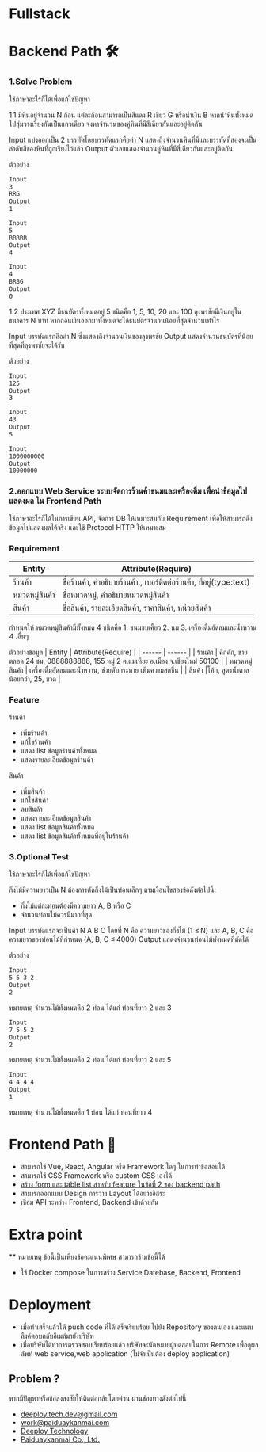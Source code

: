 # Fullstack


# Backend Path 🛠
### 1.Solve Problem
ใช้ภาษาอะไรก็ได้เพื่อแก้ไขปัญหา

1.1 มีหินอยู่จำนวน N ก้อน แต่ละก้อนสามารถเป็นสีแดง R เขียว G หรือน้ำเงิน B หากนำหินทั้งหมดไปสุ่มวางเรียงกันเป็นแถวเดียว จงหาจำนวนของคู่หินที่มีสีเดียวกันและอยู่ติดกัน

Input
แบ่งออกเป็น 2 บรรทัดโดยบรรทัดแรกคือค่า N แสดงถึงจำนวนหินที่มีและบรรทัดที่สองจะเป็นลำดับสีของหินที่ถูกเรียงไว้แล้ว
Output
ตัวเลขแสดงจำนวนคู่หินที่มีสี่เดียวกันและอยู่ติดกัน

ตัวอย่าง

```sh
Input
3
RRG
Output
1
```

```sh
Input
5
RRRRR
Output
4
```

```sh
Input
4
BRBG
Output
0
```
1.2 ประเทศ XYZ มีธนบัตรทั้งหมดอยู่ 5 ชนิดคือ 1, 5, 10, 20 และ 100 ลุงพรชัยมีเงินอยู่ในธนาคาร N บาท หากถอนเงินออกมาทั้งหมดจะได้ธนบัตรจำนวนน้อยที่สุดจำนวนเท่าไร

Input
บรรทัดแรกคือค่า N ซึ่งแสดงถึงจำนวนเงินของลุงพรชัย
Output
แสดงจำนวนธนบัตรที่น้อยที่สุดที่ลุงพรชัยจะได้รับ

ตัวอย่าง

```sh
Input
125
Output
3
```

```sh
Input
43
Output
5
```

```sh
Input
1000000000
Output
10000000
```
### 2.ออกแบบ Web Service ระบบจัดการร้านค้าขนมและเครื่องดื่ม เพื่อนำข้อมูลไปแสดงผล ใน Frontend Path
ใช้ภาษาอะไรก็ได้ในการเขียน API, จัดการ DB ให้เหมาะสมกับ Requirement เพื่อให้สามารถดึงข้อมูลไปแสดงผลได้จริง และใช้ Protocol HTTP ให้เหมาะสม
###  Requirement

| Entity | Attribute(Require) |
| ------ | ------ |
| ร้านค้า | ชื่อร้านค้า, คำอธิบายร้านค้า,, เบอร์ติดต่อร้านค้า, ที่อยู่(type:text)|
| หมวดหมู่สินค้า |ชื่อหมวดหมู่, คำอธิบายหมวดหมู่สินค้า |
| สินค้า | ชื่อสินค้า, รายละเอียดสินค้า, ราคาสินค้า, หน่วยสินค้า |

กำหนดให้ หมวดหมู่สินค้ามีทั้งหมด 4 ชนิดคือ 1. ขนมขบเคี้ยว 2. นม 3. เครื่องดื่มอัดลมและน้ำหวาน 4 .อื่นๆ


 ตัวอย่างข้อมูล
| Entity | Attribute(Require) |
| ------ | ------ |
| ร้านค้า | คึกคัก, ขายตลอด 24 ชม, 0888888888, 155 หมู่ 2 ต.แม่เหียะ อ.เมือง จ.เชียงใหม่ 50100 |
| หมวดหมู่สินค้า | เครื่องดื่มอัดลมและน้ำหวาน, ช่วยดับกระหาย เพิ่มความสดชื่น |
| สินค้า |โค้ก, สูตรน้ำตาลน้อยกว่า, 25, ขวด |

### Feature
ร้านค้า
  - เพิ่มร้านค้า
  - แก้ไขร้านค้า
  - แสดง list ข้อมูลร้านค้าทั้งหมด
  - แสดงรายละเอียดข้อมูลร้านค้า

สินค้า
  - เพิ่มสินค้า
  - แก้ไขสินค้า
  - ลบสินค้า
  - แสดงรายละเอียดข้อมูลสินค้า
  - แสดง list ข้อมูลสินค้าทั้งหมด
  - แสดง list ข้อมูลสินค้าทั้งหมดที่อยู่ในร้านค้า

### 3.Optional Test
ใช้ภาษาอะไรก็ได้เพื่อแก้ไขปัญหา

กิ่งไม้มีความยาวเป็น N ต้องการตัดกิ่งไม้เป็นท่อนเล็กๆ ตามเงื่อนไขสองข้อดังต่อไปนี้:
- กิ่งไม้แต่ละท่อนต้องมีความยาว A, B หรือ C
- จำนวนท่อนไม้ควรมีมากที่สุด

 Input 
 บรรทัดแรกจะเป็นค่า N A B C  โดยที่  N คือ ความยาวของกิ่งไม้ (1 ≤ N)   และ A, B, C คือความยาวของท่อนไม้ที่กำหนด (A, B, C ≤ 4000) 
 Output
 แสดงจำนวนท่อนไม้ทั้งหมดที่ตัดได้
 
ตัวอย่าง

```sh
Input
5 5 3 2
Output
2
```
หมายเหตุ จำนวนไม้ทั้งหมดคือ 2 ท่อน ได้แก่ ท่อนที่ยาว 2 และ 3

```sh
Input
7 5 5 2
Output
2
```
หมายเหตุ จำนวนไม้ทั้งหมดคือ 2 ท่อน ได้แก่ ท่อนที่ยาว 2 และ 5

```sh
Input
4 4 4 4
Output
1
```
หมายเหตุ จำนวนไม้ทั้งหมดคือ 1 ท่อน ได้แก่ ท่อนที่ยาว 4


# Frontend Path 💄
- สามารถใช้ Vue, React, Angular หรือ Framework ใดๆ ในการทำข้อสอบได้
- สามารถใช้ CSS Framework หรือ custom CSS เองได้
- [สร้าง form และ table list สำหรับ feature ในข้อที่ 2 ของ backend path ](https://github.com/deeploydev/exam-fullstack/blob/main/README.md#2%E0%B8%AD%E0%B8%AD%E0%B8%81%E0%B9%81%E0%B8%9A%E0%B8%9A-web-service-%E0%B8%A3%E0%B8%B0%E0%B8%9A%E0%B8%9A%E0%B8%88%E0%B8%B1%E0%B8%94%E0%B8%81%E0%B8%B2%E0%B8%A3%E0%B8%A3%E0%B9%89%E0%B8%B2%E0%B8%99%E0%B8%84%E0%B9%89%E0%B8%B2%E0%B8%82%E0%B8%99%E0%B8%A1%E0%B9%81%E0%B8%A5%E0%B8%B0%E0%B9%80%E0%B8%84%E0%B8%A3%E0%B8%B7%E0%B9%88%E0%B8%AD%E0%B8%87%E0%B8%94%E0%B8%B7%E0%B9%88%E0%B8%A1-%E0%B9%80%E0%B8%9E%E0%B8%B7%E0%B9%88%E0%B8%AD%E0%B8%99%E0%B8%B3%E0%B8%82%E0%B9%89%E0%B8%AD%E0%B8%A1%E0%B8%B9%E0%B8%A5%E0%B9%84%E0%B8%9B%E0%B9%81%E0%B8%AA%E0%B8%94%E0%B8%87%E0%B8%9C%E0%B8%A5-%E0%B9%83%E0%B8%99-frontend-path) 
- สามารถออกแบบ Design การวาง Layout ได้อย่างอิสระ
- เชื่อม API ระหว่าง Frontend, Backend เข้าด้วยกัน 

# Extra point
** หมายเหตุ ข้อนี้เป็นเพียงข้อคะแนนพิเศษ สามารถข้ามข้อนี้ได้
- ใช้ Docker compose ในการสร้าง Service Datebase, Backend, Frontend  

# Deployment
- เมื่อทำเสร็จแล้วให้ push code ที่ได้เสร็จเรียบร้อย ไปยัง Repository ของตนเอง และแนบลิ้งค์ตอบกลับอีเมล์มายังบริษัท 
- เมื่อบริษัทได้ทำการตรวจสอบเรียบร้อยแล้ว บริษัทจะนัดหมายผู้ทดสอบในการ Remote เพื่อดูผลลัพท์ web service,web application (ไม่จำเป็นต้อง deploy application)


## Problem ?
หากมีปัญหาหรือข้อสงสงสัยให้ติดต่อกลับโดยด่วน ผ่านช่องทางดังต่อไปนี้
- <deeploy.tech.dev@gmail.com>
- <work@paiduaykanmai.com> 
- [Deeploy Technology](https://www.facebook.com/deeploytech) 
- [Paiduaykanmai Co., Ltd.](https://www.facebook.com/paiduay.tech)

